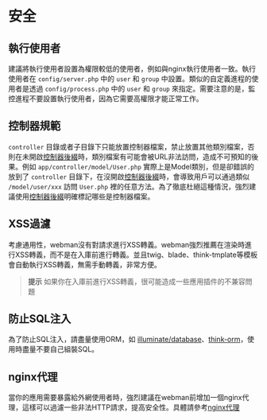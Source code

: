 # 安全

## 執行使用者
建議將執行使用者設置為權限較低的使用者，例如與nginx執行使用者一致。執行使用者在 `config/server.php` 中的 `user` 和 `group` 中設置。類似的自定義進程的使用者是透過 `config/process.php` 中的 `user` 和 `group` 來指定。需要注意的是，監控進程不要設置執行使用者，因為它需要高權限才能正常工作。

## 控制器規範
`controller` 目錄或者子目錄下只能放置控制器檔案，禁止放置其他類別檔案，否則在未開啟[控制器後綴](https://www.workerman.net/doc/webman/controller.html#%E6%8E%A7%E5%88%B6%E5%99%A8%E5%90%8E%E7%BC%80)時，類別檔案有可能會被URL非法訪問，造成不可預知的後果。例如 `app/controller/model/User.php` 實際上是Model類別，但是卻錯誤的放到了 `controller` 目錄下，在沒開啟[控制器後綴](https://www.workerman.net/doc/webman/controller.html#%E6%8E%A7%E5%88%B6%E5%99%A8%E5%90%8E%E7%BC%80)時，會導致用戶可以通過類似 `/model/user/xxx` 訪問 `User.php` 裡的任意方法。為了徹底杜絕這種情況，強烈建議使用[控制器後綴](https://www.workerman.net/doc/webman/controller.html#%E6%8E%A7%E5%88%B6%E5%99%A8%E5%90%8E%E7%BC%80)明確標記哪些是控制器檔案。

## XSS過濾
考慮通用性，webman沒有對請求進行XSS轉義。webman強烈推薦在渲染時進行XSS轉義，而不是在入庫前進行轉義。並且twig、blade、think-tmplate等模板會自動執行XSS轉義，無需手動轉義，非常方便。

> **提示**
> 如果你在入庫前進行XSS轉義，很可能造成一些應用插件的不兼容問題

## 防止SQL注入
為了防止SQL注入，請盡量使用ORM，如 [illuminate/database](https://www.workerman.net/doc/webman/db/tutorial.html)、[think-orm](https://www.workerman.net/doc/webman/db/thinkorm.html)，使用時盡量不要自己組裝SQL。

## nginx代理
當你的應用需要暴露給外網使用者時，強烈建議在webman前增加一個nginx代理，這樣可以過濾一些非法HTTP請求，提高安全性。具體請參考[nginx代理](nginx-proxy.md)
